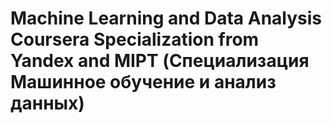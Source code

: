 # Machine Learning and Data Analysis Coursera Specialization from Yandex and MIPT (Специализация Машинное обучение и анализ данных)
